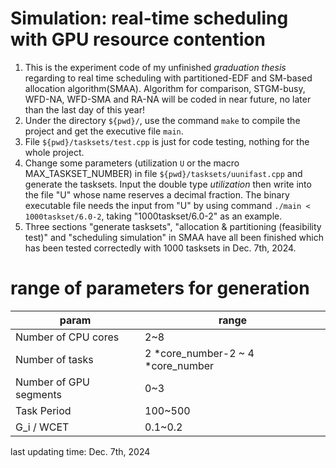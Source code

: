 # Simulation: real-time scheduling with GPU resource contention

1. This is the experiment code of my unfinished *graduation thesis* regarding to real time scheduling with partitioned-EDF and SM-based allocation algorithm(SMAA). Algorithm for comparison, STGM-busy, WFD-NA, WFD-SMA and RA-NA will be coded in near future, no later than the last day of this year!
2. Under the directory `${pwd}/`, use the command `make` to compile the project and get the executive file `main`.
3. File `${pwd}/tasksets/test.cpp` is just for code testing, nothing for the whole project.
4. Change some parameters (utilization `U` or the macro MAX_TASKSET_NUMBER) in file `${pwd}/tasksets/uunifast.cpp` and generate the tasksets. Input the double type *utilization* then write into the file "U" whose name reserves a decimal fraction. The binary executable file needs the input from "U" by using command `./main < 1000taskset/6.0-2`, taking "1000taskset/6.0-2" as an example.
5. Three sections "generate tasksets", "allocation & partitioning (feasibility test)" and "scheduling simulation" in SMAA have all been finished which has been tested correctedly with 1000 tasksets in Dec. 7th, 2024.

# range of parameters for generation
|param|range|
|--|--|
|Number of CPU cores|    2~8|
|Number of tasks|        2 *core_number-2 ~ 4 *core_number|
|Number of GPU segments| 0~3|
|Task Period|            100~500|
|G_i / WCET|             0.1~0.2|

last updating time: Dec. 7th, 2024
